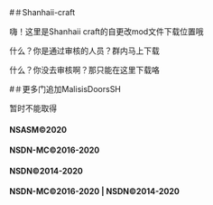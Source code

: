 #＃Shanhaii-craft

嗨！这里是Shanhaii craft的自更改mod文件下载位置哦

什么？你是通过审核的人员？群内马上下载

什么？你没去审核啊？那只能在这里下载咯

#＃更多门追加MalisisDoorsSH

暂时不能取得
 
####  NSASM©2020
####  NSDN-MC©2016-2020
####  NSDN©2014-2020
####  NSDN-MC©2016-2020 | NSDN©2014-2020
